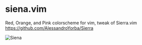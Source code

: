 # siena.vim
Red, Orange, and Pink colorscheme for vim, tweak of Sierra.vim https://github.com/AlessandroYorba/Sierra

![Siena](https://external-content.duckduckgo.com/iu/?u=https%3A%2F%2Fwww.italymagazine.com%2Fsites%2Fdefault%2Ffiles%2F2020-05%2Fsiena-sunset.jpg&f=1&nofb=1)
